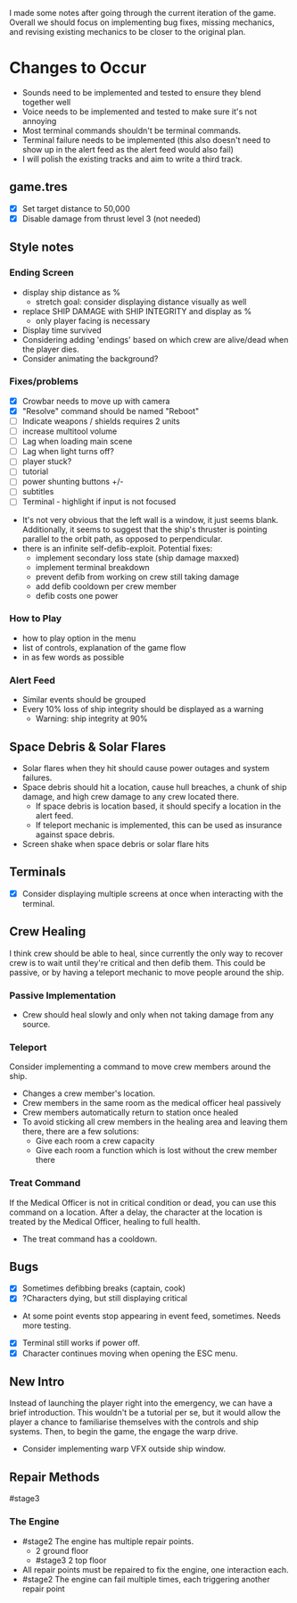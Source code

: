 I made some notes after going through the current iteration of the game.
Overall we should focus on implementing bug fixes, missing mechanics, and revising existing mechanics to be closer to the original plan.
# Changes to Occur
- Sounds need to be implemented and tested to ensure they blend together well
- Voice needs to be implemented and tested to make sure it's not annoying
- Most terminal commands shouldn't be terminal commands.
- Terminal failure needs to be implemented (this also doesn't need to show up in the alert feed as the alert feed would also fail)
- I will polish the existing tracks and aim to write a third track.
## game.tres
- [x] Set target distance to 50,000
- [x] Disable damage from thrust level 3 (not needed)
## Style notes
### Ending Screen
- display ship distance as %
	- stretch goal: consider displaying distance visually as well
- replace SHIP DAMAGE with SHIP INTEGRITY and display as %
	- only player facing is necessary
- Display time survived
- Considering adding 'endings' based on which crew are alive/dead when the player dies.
- Consider animating the background?
### Fixes/problems
- [x] Crowbar needs to move up with camera
- [x] "Resolve" command should be named "Reboot"
- [ ] Indicate weapons / shields requires 2 units
- [ ] increase multitool volume
- [ ] Lag when loading main scene
- [ ] Lag when light turns off?
- [ ] player stuck?
- [ ] tutorial
- [ ] power shunting buttons +/-
- [ ] subtitles
- [ ] Terminal - highlight if input is not focused
-  It's not very obvious that the left wall is a window, it just seems blank. Additionally, it seems to suggest that the ship's thruster is pointing parallel to the orbit path, as opposed to perpendicular.
- there is an infinite self-defib-exploit. Potential fixes:
	- implement secondary loss state (ship damage maxxed)
	- implement terminal breakdown
	- prevent defib from working on crew still taking damage
	- add defib cooldown per crew member
	- defib costs one power
### How to Play
- how to play option in the menu
- list of controls, explanation of the game flow
- in as few words as possible

### Alert Feed
- Similar events should be grouped
- Every 10% loss of ship integrity should be displayed as a warning
	- Warning: ship integrity at 90%
## Space Debris & Solar Flares
- Solar flares when they hit should cause power outages and system failures.
- Space debris should hit a location, cause hull breaches, a chunk of ship damage, and high crew damage to any crew located there.
	- If space debris is location based, it should specify a location in the alert feed.
	- If teleport mechanic is implemented, this can be used as insurance against space debris.
- Screen shake when space debris or solar flare hits
## Terminals
- [x] Consider displaying multiple screens at once when interacting with the terminal.
## Crew Healing
I think crew should be able to heal, since currently the only way to recover crew is to wait until they're critical and then defib them. This could be passive, or by having a teleport mechanic to move people around the ship.
### Passive Implementation
- Crew should heal slowly and only when not taking damage from any source.
### Teleport
Consider implementing a command to move crew members around the ship.
- Changes a crew member's location.
- Crew members in the same room as the medical officer heal passively
- Crew members automatically return to station once healed
- To avoid sticking all crew members in the healing area and leaving them there, there are a few solutions:
	- Give each room a crew capacity
	- Give each room a function which is lost without the crew member there

### Treat Command
If the Medical Officer is not in critical condition or dead, you can use this command on a location. After a delay, the character at the location is treated by the Medical Officer, healing to full health.
- The treat command has a cooldown.


## Bugs
- [x] Sometimes defibbing breaks (captain, cook)
- [x] ?Characters dying, but still displaying critical
- At some point events stop appearing in event feed, sometimes. Needs more testing.
- [x] Terminal still works if power off.
- [x] Character continues moving when opening the ESC menu.

## New Intro
Instead of launching the player right into the emergency, we can have a brief introduction.
This wouldn't be a tutorial per se, but it would allow the player a chance to familiarise themselves with the controls and ship systems.
Then, to begin the game, the engage the warp drive.
- Consider implementing warp VFX outside ship window.


## Repair Methods
#stage3
### The Engine
- #stage2 The engine has multiple repair points.
	- 2 ground floor
	- #stage3 2 top floor
- All repair points must be repaired to fix the engine, one interaction each.
- #stage2 The engine can fail multiple times, each triggering another repair point